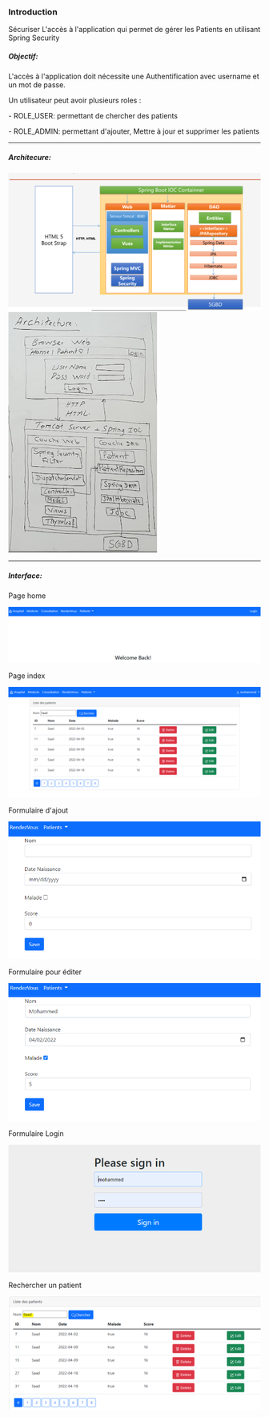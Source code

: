 <h3>Introduction</h3>
<p>Sécuriser L'accès à l'application qui permet de gérer les Patients en utilisant Spring Security</p>
<h5>Objectif:</h5>
<p>L'accès à l'application doit nécessite une Authentification avec username et un mot de passe.</p>

<p>Un utilisateur peut avoir plusieurs roles :</p>
<p>- ROLE_USER: permettant de chercher des patients</p>
<p>- ROLE_ADMIN: permettant d'ajouter, Mettre à jour et supprimer les patients</p>
<hr>
<h5>Architecure:</h5>
<img src="images/arch.PNG">
<br>
<img src="images/Capture.PNG">

<hr>

<h5>Interface:</h5>
<p>Page home</p>
<img src="images/Chome.PNG">

<p>Page index</p>
<img src="images/Cap.PNG">

<p>Formulaire d'ajout</p>
<img src="images/ajouter.PNG">

<p>Formulaire pour éditer</p>
<img src="images/editer.PNG">

<p>Formulaire Login</p>
<img src="images/login.PNG">

<p>Rechercher un patient</p>
<img src="images/search.PNG">